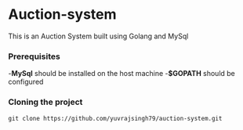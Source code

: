# Auction-system
This is an Auction System built using Golang and MySql

### Prerequisites
-**MySql** should be installed on the host machine
-**$GOPATH** should be configured 

### Cloning the project
`git clone https://github.com/yuvrajsingh79/auction-system.git`
